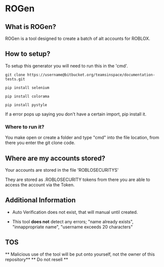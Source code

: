 # ROGen

## What is ROGen?

ROGen is a tool designed to create a batch of alt accounts for ROBLOX.

## How to setup?

To setup this generator you will need to run this in the 'cmd'.

`git clone https://username@bitbucket.org/teamsinspace/documentation-tests.git`

`pip install selenium`

`pip install colorama`

`pip install pystyle`

If a error pops up saying you don't have a certain import, pip install it.

### Where to run it?

You make open or create a folder and type "cmd" into the file location, from there you enter the git clone code.

## Where are my accounts stored?

Your accounts are stored in the file 'ROBLOSECURITYS'

They are stored as .ROBLOSECURITY tokens from there you are able to access the account via the Token.

## Additional Information

- Auto Verification does not exist, that will manual until created.

- This tool **does not** detect any errors; "name already exists", "innappropriate name", "username exceeds 20 characters"

## TOS

** Malicious use of the tool will be put onto yourself, not the owner of this repository**
** Do not resell **
